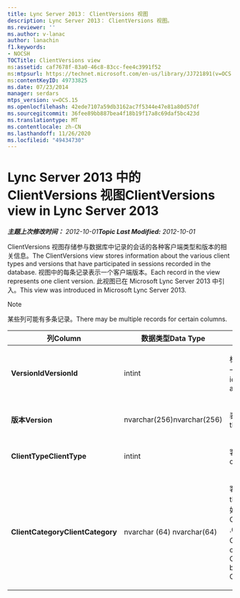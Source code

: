 ```yaml
---
title: Lync Server 2013： ClientVersions 视图
description: Lync Server 2013： ClientVersions 视图。
ms.reviewer: ''
ms.author: v-lanac
author: lanachin
f1.keywords:
- NOCSH
TOCTitle: ClientVersions view
ms:assetid: caf7678f-83a0-46c8-83cc-fee4c3991f52
ms:mtpsurl: https://technet.microsoft.com/en-us/library/JJ721891(v=OCS.15)
ms:contentKeyID: 49733825
ms.date: 07/23/2014
manager: serdars
mtps_version: v=OCS.15
ms.openlocfilehash: 42ede7107a59db3162ac7f5344e47e81a80d57df
ms.sourcegitcommit: 36fee89bb887bea4f18b19f17a8c69daf5bc423d
ms.translationtype: MT
ms.contentlocale: zh-CN
ms.lasthandoff: 11/26/2020
ms.locfileid: "49434730"
---
```

# <a name="clientversions-view-in-lync-server-2013"></a><span data-ttu-id="85e52-103">Lync Server 2013 中的 ClientVersions 视图</span><span class="sxs-lookup"><span data-stu-id="85e52-103">ClientVersions view in Lync Server 2013</span></span>

<div data-xmlns="http://www.w3.org/1999/xhtml">

<div class="topic" data-xmlns="http://www.w3.org/1999/xhtml" data-msxsl="urn:schemas-microsoft-com:xslt" data-cs="https://msdn.microsoft.com/">

<div data-asp="https://msdn2.microsoft.com/asp">



</div>

<div id="mainSection">

<div id="mainBody"><span data-ttu-id="85e52-104">

<span> </span></span><span class="sxs-lookup"><span data-stu-id="85e52-104">

<span> </span></span></span>

<span data-ttu-id="85e52-105">_**主题上次修改时间：** 2012-10-01_</span><span class="sxs-lookup"><span data-stu-id="85e52-105">_**Topic Last Modified:** 2012-10-01_</span></span>

<span data-ttu-id="85e52-106">ClientVersions 视图存储参与数据库中记录的会话的各种客户端类型和版本的相关信息。</span><span class="sxs-lookup"><span data-stu-id="85e52-106">The ClientVersions view stores information about the various client types and versions that have participated in sessions recorded in the database.</span></span> <span data-ttu-id="85e52-107">视图中的每条记录表示一个客户端版本。</span><span class="sxs-lookup"><span data-stu-id="85e52-107">Each record in the view represents one client version.</span></span> <span data-ttu-id="85e52-108">此视图已在 Microsoft Lync Server 2013 中引入。</span><span class="sxs-lookup"><span data-stu-id="85e52-108">This view was introduced in Microsoft Lync Server 2013.</span></span>

<div>


> [!NOTE]  
> <span data-ttu-id="85e52-109">某些列可能有多条记录。</span><span class="sxs-lookup"><span data-stu-id="85e52-109">There may be multiple records for certain columns.</span></span>



</div>


<table>
<colgroup>
<col style="width: 33%" />
<col style="width: 33%" />
<col style="width: 33%" />
</colgroup>
<thead>
<tr class="header">
<th><span data-ttu-id="85e52-110">列</span><span class="sxs-lookup"><span data-stu-id="85e52-110">Column</span></span></th>
<th><span data-ttu-id="85e52-111">数据类型</span><span class="sxs-lookup"><span data-stu-id="85e52-111">Data Type</span></span></th>
<th><span data-ttu-id="85e52-112">详细信息</span><span class="sxs-lookup"><span data-stu-id="85e52-112">Details</span></span></th>
</tr>
</thead>
<tbody>
<tr class="odd">
<td><p><span data-ttu-id="85e52-113"><strong>VersionId</strong></span><span class="sxs-lookup"><span data-stu-id="85e52-113"><strong>VersionId</strong></span></span></p></td>
<td><p><span data-ttu-id="85e52-114">int</span><span class="sxs-lookup"><span data-stu-id="85e52-114">int</span></span></p></td>
<td><p><span data-ttu-id="85e52-115">标识此客户端类型和版本的唯一编号。</span><span class="sxs-lookup"><span data-stu-id="85e52-115">Unique number identifying this client type and version.</span></span></p></td>
</tr>
<tr class="even">
<td><p><span data-ttu-id="85e52-116"><strong>版本</strong></span><span class="sxs-lookup"><span data-stu-id="85e52-116"><strong>Version</strong></span></span></p></td>
<td><p><span data-ttu-id="85e52-117">nvarchar(256)</span><span class="sxs-lookup"><span data-stu-id="85e52-117">nvarchar(256)</span></span></p></td>
<td><p><span data-ttu-id="85e52-118">表示用户代理。</span><span class="sxs-lookup"><span data-stu-id="85e52-118">Represents the user agent.</span></span></p></td>
</tr>
<tr class="odd">
<td><p><span data-ttu-id="85e52-119"><strong>ClientType</strong></span><span class="sxs-lookup"><span data-stu-id="85e52-119"><strong>ClientType</strong></span></span></p></td>
<td><p><span data-ttu-id="85e52-120">int</span><span class="sxs-lookup"><span data-stu-id="85e52-120">int</span></span></p></td>
<td><p><span data-ttu-id="85e52-121">客户端的类型。</span><span class="sxs-lookup"><span data-stu-id="85e52-121">Type of client.</span></span></p></td>
</tr>
<tr class="even">
<td><p><span data-ttu-id="85e52-122"><strong>ClientCategory</strong></span><span class="sxs-lookup"><span data-stu-id="85e52-122"><strong>ClientCategory</strong></span></span></p></td>
<td><p><span data-ttu-id="85e52-123">nvarchar (64) </span><span class="sxs-lookup"><span data-stu-id="85e52-123">nvarchar(64)</span></span></p></td>
<td><p><span data-ttu-id="85e52-124">客户端所属的类别。</span><span class="sxs-lookup"><span data-stu-id="85e52-124">Category that the client belongs to.</span></span> <span data-ttu-id="85e52-125">例如，客户端 Conferencing_Attendant_1 .0 属于 ClientCategory CAA。</span><span class="sxs-lookup"><span data-stu-id="85e52-125">For example, the client Conferencing_Attendant_1.0 belongs to the ClientCategory CAA.</span></span></p></td>
</tr>
</tbody>
</table><span data-ttu-id="85e52-126">


</div>

<span> </span>

</div>

</div>

</span><span class="sxs-lookup"><span data-stu-id="85e52-126">


</div>

<span> </span>

</div>

</div>

</span></span></div>

